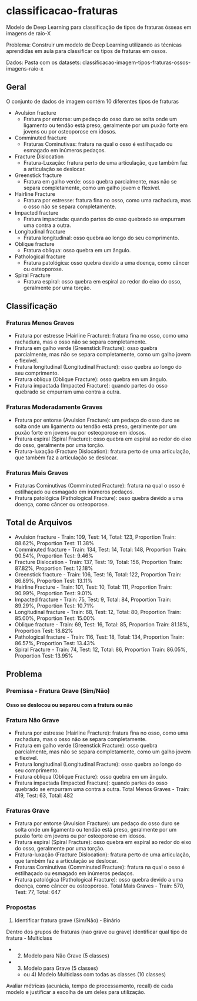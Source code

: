 # classificacao-fraturas
Modelo de Deep Learning para classificação de tipos de fraturas ósseas em imagens de raio-X

Problema: Construir um modelo de Deep Learning utilizando as técnicas aprendidas em aula para classificar os tipos de fraturas em ossos.

Dados: Pasta com os datasets: classificacao-imagem-tipos-fraturas-ossos-imagens-raio-x

## Geral

O conjunto de dados de imagem contém 10 diferentes tipos de fraturas

- Avulsion fracture
  - Fratura por entorse: um pedaço do osso duro se solta onde um ligamento ou tendão está preso, geralmente por um puxão forte em jovens ou por osteoporose em idosos.
- Comminuted fracture
  - Fraturas Cominutivas: fratura na qual o osso é estilhaçado ou esmagado em inúmeros pedaços.
- Fracture Dislocation
  - Fratura-Luxação: fratura perto de uma articulação, que também faz a articulação se deslocar.
- Greenstick fracture
  - Fratura em galho verde: osso quebra parcialmente, mas não se separa completamente, como um galho jovem e flexível.
- Hairline Fracture
  - Fratura por estresse: fratura fina no osso, como uma rachadura, mas o osso não se separa completamente.
- Impacted fracture
  - Fratura impactada: quando partes do osso quebrado se empurram uma contra a outra.
- Longitudinal fracture
  - Fratura longitudinal: osso quebra ao longo do seu comprimento.
- Oblique fracture
  - Fratura oblíqua: osso quebra em um ângulo.
- Pathological fracture
  - Fratura patológica: osso quebra devido a uma doença, como câncer ou osteoporose.
- Spiral Fracture
  - Fratura espiral: osso quebra em espiral ao redor do eixo do osso, geralmente por uma torção.


## Classificaçäo

### Fraturas Menos Graves
- Fratura por estresse (Hairline Fracture): fratura fina no osso, como uma rachadura, mas o osso não se separa completamente.
- Fratura em galho verde (Greenstick Fracture): osso quebra parcialmente, mas não se separa completamente, como um galho jovem e flexível.
- Fratura longitudinal (Longitudinal Fracture): osso quebra ao longo do seu comprimento.
- Fratura oblíqua (Oblique Fracture): osso quebra em um ângulo.
- Fratura impactada (Impacted Fracture): quando partes do osso quebrado se empurram uma contra a outra.

### Fraturas Moderadamente Graves
- Fratura por entorse (Avulsion Fracture): um pedaço do osso duro se solta onde um ligamento ou tendão está preso, geralmente por um puxão forte em jovens ou por osteoporose em idosos.
- Fratura espiral (Spiral Fracture): osso quebra em espiral ao redor do eixo do osso, geralmente por uma torção.
- Fratura-luxação (Fracture Dislocation): fratura perto de uma articulação, que também faz a articulação se deslocar.

### Fraturas Mais Graves
- Fraturas Cominutivas (Comminuted Fracture): fratura na qual o osso é estilhaçado ou esmagado em inúmeros pedaços.
- Fratura patológica (Pathological Fracture): osso quebra devido a uma doença, como câncer ou osteoporose.

## Total de Arquivos

- Avulsion fracture - Train: 109, Test: 14, Total: 123, Proportion Train: 88.62%, Proportion Test: 11.38%
- Comminuted fracture - Train: 134, Test: 14, Total: 148, Proportion Train: 90.54%, Proportion Test: 9.46%
- Fracture Dislocation - Train: 137, Test: 19, Total: 156, Proportion Train: 87.82%, Proportion Test: 12.18%
- Greenstick fracture - Train: 106, Test: 16, Total: 122, Proportion Train: 86.89%, Proportion Test: 13.11%
- Hairline Fracture - Train: 101, Test: 10, Total: 111, Proportion Train: 90.99%, Proportion Test: 9.01%
- Impacted fracture - Train: 75, Test: 9, Total: 84, Proportion Train: 89.29%, Proportion Test: 10.71%
- Longitudinal fracture - Train: 68, Test: 12, Total: 80, Proportion Train: 85.00%, Proportion Test: 15.00%
- Oblique fracture - Train: 69, Test: 16, Total: 85, Proportion Train: 81.18%, Proportion Test: 18.82%
- Pathological fracture - Train: 116, Test: 18, Total: 134, Proportion Train: 86.57%, Proportion Test: 13.43%
- Spiral Fracture - Train: 74, Test: 12, Total: 86, Proportion Train: 86.05%, Proportion Test: 13.95%

## Problema

### Premissa - Fratura Grave (Sim/Não)

#### Osso se deslocou ou separou com a fratura ou não

### Fratura Não Grave
- Fratura por estresse (Hairline Fracture): fratura fina no osso, como uma rachadura, mas o osso não se separa completamente.
- Fratura em galho verde (Greenstick Fracture): osso quebra parcialmente, mas não se separa completamente, como um galho jovem e flexível.
- Fratura longitudinal (Longitudinal Fracture): osso quebra ao longo do seu comprimento.
- Fratura oblíqua (Oblique Fracture): osso quebra em um ângulo.
- Fratura impactada (Impacted Fracture): quando partes do osso quebrado se empurram uma contra a outra.
Total Menos Graves - Train: 419, Test: 63, Total: 482

### Fraturas Grave
- Fratura por entorse (Avulsion Fracture): um pedaço do osso duro se solta onde um ligamento ou tendão está preso, geralmente por um puxão forte em jovens ou por osteoporose em idosos.
- Fratura espiral (Spiral Fracture): osso quebra em espiral ao redor do eixo do osso, geralmente por uma torção.
- Fratura-luxação (Fracture Dislocation): fratura perto de uma articulação, que também faz a articulação se deslocar.
- Fraturas Cominutivas (Comminuted Fracture): fratura na qual o osso é estilhaçado ou esmagado em inúmeros pedaços.
- Fratura patológica (Pathological Fracture): osso quebra devido a uma doença, como câncer ou osteoporose.
Total Mais Graves - Train: 570, Test: 77, Total: 647

### Propostas

1) Identificar fratura grave (Sim/Não) - Binário

Dentro dos grupos de fraturas (nao grave ou grave) identificar qual tipo de fratura - Multiclass
  - 2) Modelo para Não Grave (5 classes)
  - 3) Modelo para Grave (5 classes)
 
    - ou 4) Modelo Multiclass com todas as classes (10 classes)

Avaliar métricas (acurácia, tempo de processamento, recall) de cada modelo e justificar a escolha de um deles para utilização.
